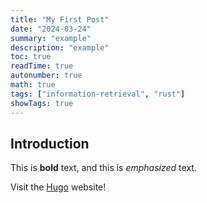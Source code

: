 ```yaml
---
title: "My First Post"
date: "2024-03-24"
summary: "example"
description: "example"
toc: true
readTime: true
autonumber: true
math: true
tags: ["information-retrieval", "rust"]
showTags: true
---
```


## Introduction

This is **bold** text, and this is *emphasized* text.

Visit the [Hugo](https://gohugo.io) website!